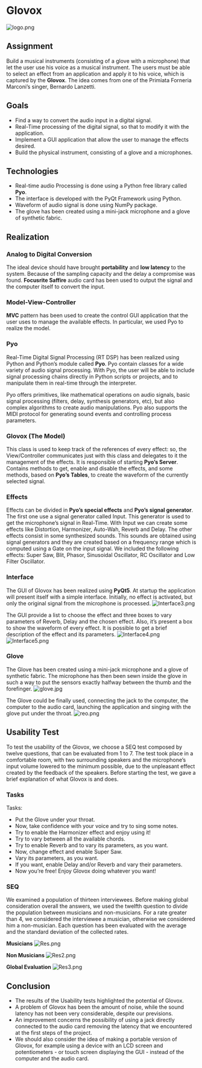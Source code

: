 # Glovox
![logo.png](/Images/logo.png)

## Assignment
Build a musical instruments (consisting of a glove with a microphone) that let the user use his voice as a musical instrument.
The users must be able to select an effect from an application and apply it to his voice, which is captured by the **Glovox**.
The idea comes from one of the Primiata Forneria Marconi’s singer, Bernardo Lanzetti.

## Goals
 - Find a way to convert the audio input in a digital signal.
 - Real-Time processing of the digital signal, so that to modify it with the application.
 - Implement a GUI application that allow the user to manage the effects desired.
 - Build the physical instrument, consisting of a glove and a microphones.

## Technologies
 - Real-time audio Processing is done using a Python free library called **Pyo**.
 - The interface is developed with the PyQt Framework using Python. 
 - Waveform of audio signal is done using NumPy package.
 - The glove has been created using a mini-jack microphone and a glove of synthetic fabric.

## Realization
### Analog to Digital Conversion
The ideal device should have brought **portability** and **low latency** to the system.
Because of the sampling capacity and the delay a compromise was found.
**Focusrite Saffire** audio card has been used to output the signal and the computer itself to convert the input.

### Model-View-Controller
**MVC** pattern has been used to create the control GUI application that the user uses to manage the available effects. In particular, we used Pyo to realize the model. 

### Pyo
Real-Time Digital Signal Processing (RT DSP) has been realized using Python and Python’s module called **Pyo**.
Pyo contain classes for a wide variety of audio signal processing.
With Pyo, the user will be able to include signal processing chains directly in Python scripts or projects, and to manipulate them in real-time through the interpreter.

Pyo offers primitives, like mathematical operations on audio signals, basic signal processing (filters, delay, synthesis generators, etc), but also complex algorithms to create audio manipulations.
Pyo also supports the MIDI protocol for generating sound events and controlling process parameters.

### Glovox (The Model)
This class is used to keep track of the references of every effect: so, the View/Controller communicates just with this class and delegates to it the management of the effects.
It is responsible of starting **Pyo’s Server**.
Contains methods to get, enable and disable the effects, and some methods, based on **Pyo’s Tables**, to create the waveform of the currently selected signal.

### Effects
Effects can be divided in **Pyo’s special effects** and **Pyo’s signal generator**.
The first one use a signal generator called Input. This generator is used to get the microphone’s signal in Real-Time. With Input we can create some effects like Distortion, Harmonizer, Auto-Wah, Reverb and Delay.
The other effects consist in some synthesized sounds. This sounds are obtained using signal generators and they are created based on a frequency range which is computed using a Gate on the input signal. We included the following effects: Super Saw, Blit, Phasor, Sinusoidal Oscillator, RC Oscillator and Low Filter Oscillator.

### Interface
The GUI of Glovox has been realized using **PyQt5**. At startup the application will present itself with a simple interface.
Initially, no effect is activated, but only the original signal from the microphone is processed.
![Interface3.png](/Images/Interface3.png)

The GUI provide a list to choose the effect and three boxes to vary parameters of Reverb, Delay and the chosen effect.
Also, it’s present a box to show the waveform of every effect.
It is possible to get a brief description of the effect and its parameters.
![Interface4.png](/Images/Interface4.png)
![Interface5.png](/Images/Interface5.png)

### Glove
The Glove has been created using a mini-jack microphone and a glove of synthetic fabric. 
The microphone has then been sewn inside the glove in such a way to put the sensors exactly halfway between the thumb and the forefinger.
![glove.jpg](/Images/glove.jpg)

The Glove could be finally used, connecting the jack to the computer, the computer to the audio card, launching the application and singing with the glove put under the throat.
![reo.png](/Images/reo.png)

## Usability Test
To test the usability of the Glovox, we choose a SEQ test composed by twelve questions, that can be evaluated from 1 to 7.
The test took place in a comfortable room, with two surrounding speakers and the microphone’s input volume lowered to the minimum possible, due to the unpleasant effect created by the feedback of the speakers.
Before starting the test, we gave a brief explanation of what Glovox is and does.

### Tasks
Tasks:
 - Put the Glove under your throat. 
 - Now, take confidence with your voice and try to sing some notes.
 - Try to enable the Harmonizer effect and enjoy using it!
 - Try to vary between all the available chords. 
 - Try to enable Reverb and to vary its parameters, as you want.
 - Now, change effect and enable Super Saw.
 - Vary its parameters, as you want.
 - If you want, enable Delay and/or Reverb and vary their parameters.
 - Now you’re free! Enjoy Glovox doing whatever you want!

### SEQ
We examined a population of thirteen interviewees.
Before making global consideration overall the answers, we used the twelfth question to divide the population between musicians and non-musicians.
For a rate greater than 4, we considered the interviewee a musician, otherwise we considered him a non-musician. 
Each question has been evaluated with the average and the standard deviation of the collected rates.

**Musicians**
![Res.png](/Images/Res.png)

**Non Musicians**
![Res2.png](/Images/Res2.png)

**Global Evaluation**
![Res3.png](/Images/Res3.png)

## Conclusion
 - The results of the Usability tests highlighted the potential of Glovox.
 - A problem of Glovox has been the amount of noise, while the sound latency has not been very considerable, despite our previsions. 
 - An improvement concerns the possibility of using a jack directly connected to the audio card removing the latency that we encountered at the first steps of the project.
 - We should also consider the idea of making a portable version of Glovox, for example using a device with an LCD screen and potentiometers - or touch screen displaying the GUI - instead of the computer and the audio card.
